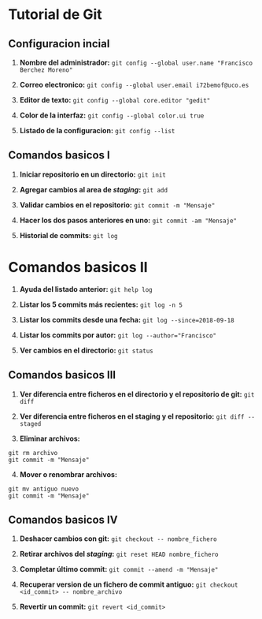 # Tutorial de Git

## Configuracion incial

1. **Nombre del administrador:**
`git config --global user.name "Francisco Berchez Moreno"`

2. **Correo electronico:**
`git config --global user.email i72bemof@uco.es`

3. **Editor de texto:**
`git config --global core.editor "gedit"`

4. **Color de la interfaz:**
`git config --global color.ui true`

5. **Listado de la configuracion:**
`git config --list`


## Comandos basicos I

1. **Iniciar repositorio en un directorio:**
`git init`

2. **Agregar cambios al area de *staging*:**
`git add`

3. **Validar cambios en el repositorio:**
`git commit -m "Mensaje"`

4. **Hacer los dos pasos anteriores en uno:**
`git commit -am "Mensaje"`

5. **Historial de commits:**
`git log`


# Comandos basicos II

1. **Ayuda del listado anterior:**
`git help log`

2. **Listar los 5 commits más recientes:**
`git log -n 5`

3. **Listar los commits desde una fecha:**
`git log --since=2018-09-18`

4. **Listar los commits por autor:**
`git log --author="Francisco"`

5. **Ver cambios en el directorio:**
`git status`

## Comandos basicos III

1. **Ver diferencia entre ficheros en el directorio y el repositorio de git:**
`git diff`

2. **Ver diferencia entre ficheros en el staging y el repositorio:**
`git diff --staged`

3. **Eliminar archivos:**
~~~
git rm archivo
git commit -m "Mensaje"
~~~

4. **Mover o renombrar archivos:**
~~~
git mv antiguo nuevo
git commit -m "Mensaje"
~~~


## Comandos basicos IV

1. **Deshacer cambios con git:**
`git checkout -- nombre_fichero`

2. **Retirar archivos del *staging*:**
`git reset HEAD nombre_fichero`

3. **Completar último commit:**
`git commit --amend -m "Mensaje"`

4. **Recuperar version de un fichero de commit antiguo:**
`git checkout <id_commit> -- nombre_archivo`

5. **Revertir un commit:**
`git revert <id_commit>`
